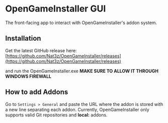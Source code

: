 # OpenGameInstaller GUI

The front-facing app to interact with OpenGameInstaller's addon system.

## Installation

Get the latest GitHub release here:
[https://github.com/Nat3z/OpenGameInstaller/releases](https://github.com/Nat3z/OpenGameInstaller/releases)

and run the OpenGameInstaller.exe **MAKE SURE TO ALLOW IT THROUGH WINDOWS FIREWALL**

## How to add Addons

Go to `Settings > General` and paste the URL where the addon is stored with a new line separating each addon. Currently, OpenGameInstaller only supports valid Git repositories and **local:** addons.
